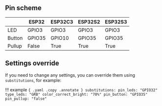 ## Pin scheme

|       |ESP32  |ESP32C3 |ESP32S2 | ESP32S3 | 
|-------|-------|--------|--------|---------|
|LED    |GPIO3  |GPIO3   |GPIO3   |GPIO3    |
|Button |GPIO35 |GPIO10  |GPIO35  |GPIO35   |
|Pullup |False  |True    |True    |True     |

## Settings override

If you need to change any settings, you can override them using `substitutions`, for example:

!!! example
    ``` { .yaml .copy .annotate }
    substitutions:
      pin_leds: "GPIO32"
      type_leds: "GRB"
      color_correct_bright: "70%"
      pin_button: "GPIO35"
      pin_pullup: "false"
    ```
